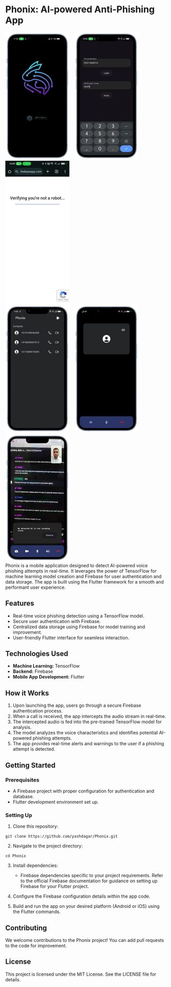 # Phonix: AI-powered Anti-Phishing App
<img src="images/splash_screen.png" alt="Login Screen" width="200" />&nbsp;&nbsp;&nbsp;&nbsp;<img src="images/login.png" alt="Login Screen" width="200" />&nbsp;&nbsp;&nbsp;&nbsp;<img src="images/verification.png" alt="Login Screen" width="200" /><br>
<img src="images/home_screen.png" alt="Login Screen" width="200" />&nbsp;&nbsp;&nbsp;&nbsp;<img src="images/audio_call.png" alt="Login Screen" width="200" />&nbsp;&nbsp;&nbsp;&nbsp;<img src="images/detection.png" alt="Login Screen" width="200" /><br>
Phonix is a mobile application designed to detect AI-powered voice phishing attempts in real-time. It leverages the power of TensorFlow for machine learning model creation and Firebase for user authentication and data storage. The app is built using the Flutter framework for a smooth and performant user experience.

## Features

* Real-time voice phishing detection using a TensorFlow model.
* Secure user authentication with Firebase.
* Centralized data storage using Firebase for model training and improvement.
* User-friendly Flutter interface for seamless interaction.

## Technologies Used

* **Machine Learning:** TensorFlow
* **Backend:** Firebase
* **Mobile App Development:** Flutter

## How it Works

1. Upon launching the app, users go through a secure Firebase authentication process.
2. When a call is received, the app intercepts the audio stream in real-time.
3. The intercepted audio is fed into the pre-trained TensorFlow model for analysis.
4. The model analyzes the voice characteristics and identifies potential AI-powered phishing attempts.
5. The app provides real-time alerts and warnings to the user if a phishing attempt is detected.

## Getting Started

### Prerequisites

* A Firebase project with proper configuration for authentication and database.
* Flutter development environment set up.

### Setting Up

1. Clone this repository:
```
git clone https://github.com/yashdagar/Phonix.git
```

2. Navigate to the project directory:
```
cd Phonix
```

3. Install dependencies:

   * Firebase dependencies specific to your project requirements. Refer to the official Firebase documentation for guidance on setting up Firebase for your Flutter project. 

4. Configure the Firebase configuration details within the app code.

5. Build and run the app on your desired platform (Android or iOS) using the Flutter commands.


## Contributing

We welcome contributions to the Phonix project! You can add pull requests to the code for improvement.

## License

This project is licensed under the MIT License. See the LICENSE file for details.
